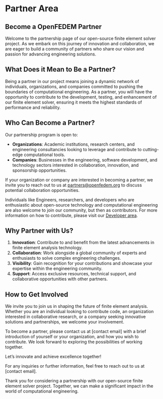 # Partner Area

## Become a OpenFEDEM Partner 

Welcome to the partnership page of our open-source finite element solver project. As we embark on this journey of innovation and collaboration, we are eager to build a community of partners who share our vision and passion for advancing engineering solutions.

## What Does it Mean to Be a Partner?

Being a partner in our project means joining a dynamic network of individuals, organizations, and companies committed to pushing the boundaries of computational engineering. As a partner, you will have the opportunity to contribute to the development, testing, and enhancement of our finite element solver, ensuring it meets the highest standards of performance and reliability.

## Who Can Become a Partner?

Our partnership program is open to:
- **Organizations**: Academic institutions, research centers, and engineering consultancies looking to leverage and contribute to cutting-edge computational tools.
- **Companies**: Businesses in the engineering, software development, and technology sectors interested in collaboration, innovation, and sponsorship opportunities.
 
If your organization or company are interested in becoming a partner, we invite you to reach out to us at [partners@openfedem.org](mailto:partners@openfedem.org) to discuss potential collaboration opportunities.

Individuals like Engineers, researchers, and developers who are enthusiastic about open-source technology and computational engineering are also welcome to join our community, but then as contributors. For more information on how to contribute, please visit our [Developer area](https://openfedem.org/developer_area/).


## Why Partner with Us?

1. **Innovation**: Contribute to and benefit from the latest advancements in finite element analysis technology.
2. **Collaboration**: Work alongside a global community of experts and enthusiasts to solve complex engineering challenges.
3. **Visibility**: Gain recognition for your contributions and showcase your expertise within the engineering community.
4. **Support**: Access exclusive resources, technical support, and collaborative opportunities with other partners.

## How to Get Involved

We invite you to join us in shaping the future of finite element analysis. Whether you are an individual looking to contribute code, an organization interested in collaborative research, or a company seeking innovative solutions and partnerships, we welcome your involvement.

To become a partner, please contact us at [contact email] with a brief introduction of yourself or your organization, and how you wish to contribute. We look forward to exploring the possibilities of working together.

Let’s innovate and achieve excellence together!

For any inquiries or further information, feel free to reach out to us at [contact email]. 

Thank you for considering a partnership with our open-source finite element solver project. Together, we can make a significant impact in the world of computational engineering.